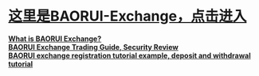 <html dir="ltr" lang="en"><head><meta http-equiv="Content-Type" content="text/html; charset=UTF-8">
<h1><a href="https://baoruis.com">这里是BAORUI-Exchange，点击进入</a></h1>
<strong><a href="https://jonsinabollja.blogspot.com/">What is BAORUI Exchange?</a></strong>
<br><strong><a href="https://www.pixiv.net/users/101988653">BAORUI Exchange Trading Guide, Security Review</a></strong>
<br><strong><a href="https://kakuyomu.jp/my/works/16817330669390467543">BAORUI exchange registration tutorial example, deposit and withdrawal tutorial</a></strong>
